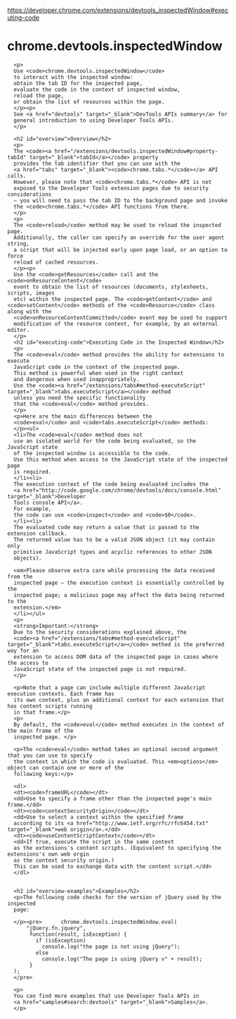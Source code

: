 <a href="https://developer.chrome.com/extensions/devtools_inspectedWindow#executing-code">https://developer.chrome.com/extensions/devtools_inspectedWindow#executing-code</a><div id="articleHeader"><h1>chrome.devtools.inspectedWindow</h1></div>
    
    
      <p>
      Use <code>chrome.devtools.inspectedWindow</code>
      to interact with the inspected window:
      obtain the tab ID for the inspected page,
      evaluate the code in the context of inspected window,
      reload the page,
      or obtain the list of resources within the page.
      </p><p>
      See <a href="devtools" target="_blank">DevTools APIs summary</a> for
      general introduction to using Developer Tools APIs.
      </p>
      
      <h2 id="overview">Overview</h2>
      <p>
      The <code><a href="/extensions/devtools.inspectedWindow#property-tabId" target="_blank">tabId</a></code> property
      provides the tab identifier that you can use with the
      <a href="tabs" target="_blank"><code>chrome.tabs.*</code></a> API calls.
      However, please note that <code>chrome.tabs.*</code> API is not
      exposed to the Developer Tools extension pages due to security considerations
      — you will need to pass the tab ID to the background page and invoke
      the <code>chrome.tabs.*</code> API functions from there.
      </p>
      <p>
      The <code>reload</code> method may be used to reload the inspected page.
      Additionally, the caller can specify an override for the user agent string,
      a script that will be injected early upon page load, or an option to force
      reload of cached resources.
      </p><p>
      Use the <code>getResources</code> call and the <code>onResourceContent</code>
      event to obtain the list of resources (documents, stylesheets, scripts, images
      etc) within the inspected page. The <code>getContent</code> and <code>setContent</code> methods of the <code>Resource</code> class along with the
      <code>onResourceContentCommitted</code> event may be used to support
      modification of the resource content, for example, by an external editor.
      </p>
      <h2 id="executing-code">Executing Code in the Inspected Window</h2>
      <p>
      The <code>eval</code> method provides the ability for extensions to execute
      JavaScript code in the context of the inspected page.
      This method is powerful when used in the right context
      and dangerous when used inappropriately.
      Use the <code><a href="/extensions/tabs#method-executeScript" target="_blank">tabs.executeScript</a></code> method
      unless you need the specific functionality
      that the <code>eval</code> method provides.
      </p>
      <p>Here are the main differences between the
      <code>eval</code> and <code>tabs.executeScript</code> methods:
      </p><ul>
      <li>The <code>eval</code> method does not
      use an isolated world for the code being evaluated, so the JavaScript state
      of the inspected window is accessible to the code.
      Use this method when access to the JavaScript state of the inspected page
      is required.
      </li><li>
      The execution context of the code being evaluated includes the
      <a href="http://code.google.com/chrome/devtools/docs/console.html" target="_blank">Developer
      Tools console API</a>.
      For example,
      the code can use <code>inspect</code> and <code>$0</code>.
      </li><li>
      The evaluated code may return a value that is passed to the extension callback.
      The returned value has to be a valid JSON object (it may contain only
      primitive JavaScript types and acyclic references to other JSON
      objects).
      
      <em>Please observe extra care while processing the data received from the
      inspected page — the execution context is essentially controlled by the
      inspected page; a malicious page may affect the data being returned to the
      extension.</em>
      </li></ul>
      <p>
      <strong>Important:</strong>
      Due to the security considerations explained above, the
      <code><a href="/extensions/tabs#method-executeScript" target="_blank">tabs.executeScript</a></code> method is the preferred way for an
      extension to access DOM data of the inspected page in cases where the access to
      JavaScript state of the inspected page is not required.
      </p>
      
      <p>Note that a page can include multiple different JavaScript execution contexts. Each frame has
      its own context, plus an additional context for each extension that has content scripts running
      in that frame.</p>
      <p>
      By default, the <code>eval</code> method executes in the context of the main frame of the
      inspected page. </p>
      
      <p>The <code>eval</code> method takes an optional second argument that you can use to specify
      the context in which the code is evaluated. This <em>options</em> object can contain one or more of the
      following keys:</p>
      
      <dl>
      <dt><code>frameURL</code></dt>
      <dd>Use to specify a frame other than the inspected page's main frame.</dd>
      <dt><code>contextSecurityOrigin</code></dt>
      <dd>Use to select a context within the specified frame
      according to its <a href="http://www.ietf.org/rfc/rfc6454.txt" target="_blank">web origin</a>.</dd>
      <dt><code>useContentScriptContext</code></dt>
      <dd>If true, execute the script in the same context
      as the extensions's content scripts. (Equivalent to specifying the extensions's own web orgin
      as the context security origin.)
      This can be used to exchange data with the content script.</dd>
      </dl>
      
      
      <h2 id="overview-examples">Examples</h2>
      <p>The following code checks for the version of jQuery used by the inspected
      page:
      
      </p><pre>      chrome.devtools.inspectedWindow.eval(
          "jQuery.fn.jquery",
           function(result, isException) {
             if (isException)
               console.log("the page is not using jQuery");
             else
               console.log("The page is using jQuery v" + result);
           }
      );
      </pre>
      
      <p>
      You can find more examples that use Developer Tools APIs in
      <a href="samples#search:devtools" target="_blank">Samples</a>.
      </p>
    